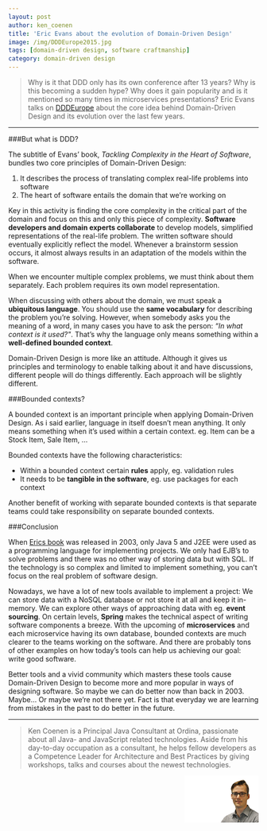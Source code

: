```yaml
---
layout: post
author: ken_coenen
title: 'Eric Evans about the evolution of Domain-Driven Design'
image: /img/DDDEurope2015.jpg
tags: [domain-driven design, software craftmanship]
category: domain-driven design
---
```


> Why is it that DDD only has its own conference after 13 years? Why is this becoming a sudden hype? Why does it gain popularity and is it mentioned so many times in microservices presentations? Eric Evans talks on [DDDEurope](http://dddeurope.com/2016/eric-evans.html) about the core idea behind Domain-Driven Design and its evolution over the last few years.

----------

###But what is DDD?

The subtitle of Evans’ book, *Tackling Complexity in the Heart of Software*, bundles two core principles of Domain-Driven Design:

 1. It describes the process of translating complex real-life problems into software
 2. The heart of software entails the domain that we’re working on

Key in this activity is finding the core complexity in the critical part of the domain and focus on this and only this piece of complexity. **Software developers and domain experts collaborate** to develop models, simplified representations of the real-life problem. The written software should eventually explicitly reflect the model. Whenever a brainstorm session occurs, it almost always results in an adaptation of the models within the software.

When we encounter multiple complex problems, we must think about them separately. Each problem requires its own model representation.

When discussing with others about the domain, we must speak a **ubiquitous language**. You should use the **same vocabulary** for describing the problem you’re solving. However, when somebody asks you the meaning of a word, in many cases you have to ask the person: *“In what context is it used?"*. That’s why the language only means something within a **well-defined bounded context**.

Domain-Driven Design is more like an attitude. Although it gives us principles and terminology to enable talking about it and have discussions, different people will do things differently. Each approach will be slightly different.

###Bounded contexts?

A bounded context is an important principle when applying Domain-Driven Design. As i said earlier, language in itself doesn’t mean anything. It only means something when it’s used within a certain context. eg. Item can be a Stock Item, Sale Item, …

Bounded contexts have the following characteristics:

 - Within a bounded context certain **rules** apply, eg. validation rules
 - It needs to be **tangible in the software**, eg. use packages for each context

Another benefit of working with separate bounded contexts is that separate teams could take responsibility on separate bounded contexts.

###Conclusion

When [Erics book](http://www.amazon.com/Domain-Driven-Design-Tackling-Complexity-Software/dp/0321125215) was released in 2003, only Java 5 and J2EE were used as a programming language for implementing projects. We only had EJB’s to solve problems and there was no other way of storing data but with SQL. If the technology is so complex and limited to implement something, you can’t focus on the real problem of software design.

Nowadays, we have a lot of new tools available to implement a project: We can store data with a NoSQL database or not store it at all and keep it in-memory. We can explore other ways of approaching data with eg. **event sourcing**. On certain levels, **Spring** makes the technical aspect of writing software components a breeze. With the upcoming of **microservices** and each microservice having its own database, bounded contexts are much clearer to the teams working on the software. And there are probably tons of other examples on how today’s tools can help us achieving our goal: write good software.

Better tools and a vivid community which masters these tools cause Domain-Driven Design to become more and more popular in ways of designing software. So maybe we can do better now than back in 2003. Maybe… Or maybe we’re not there yet. Fact is that everyday we are learning from mistakes in the past to do better in the future.

--------

> Ken Coenen is a Principal Java Consultant at Ordina, passionate about all Java- and JavaScript related technologies. Aside from his day-to-day occupation as a consultant, he helps fellow developers as a Competence Leader for Architecture and Best Practices by giving workshops, talks and courses about the newest technologies.
>
> <img style="float: right;" alt="Ken Coenen" src="/img/author/ken-coenen-small.png">